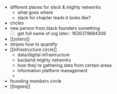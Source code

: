 - different places for slack & mighty networks
	- what goes where
	- slack for chapter leads it looks like?
- circles
- new person from black founders something
	- [ ] get full name of org
	  later:: 1626379684308
- [[zotero]]
- stripes how to quantify
- [[infrastructure circle]]
	- data/digital infrastructure
	- backend mighty networks
	- how they're gathering data from certain areas
	- information platform management
	-
- founding members circle
- [[logseq]]